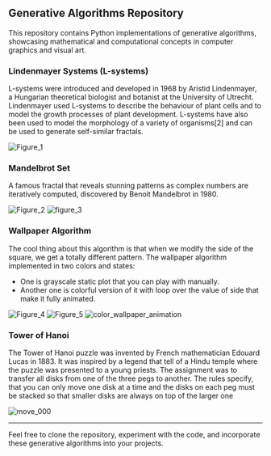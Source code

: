 ## Generative Algorithms Repository


This repository contains Python implementations of generative algorithms, showcasing mathematical and computational concepts in computer graphics and visual art. 

### Lindenmayer Systems (L-systems)
L-systems were introduced and developed in 1968 by Aristid Lindenmayer, a Hungarian theoretical biologist and botanist at the University of Utrecht.
Lindenmayer used L-systems to describe the behaviour of plant cells and to model the growth processes of plant development. L-systems have also been used to model the morphology of a variety of organisms[2] and can be used to generate self-similar fractals.


![Figure_1](https://github.com/ladybuginthemug/algorithmical-patterns/assets/88084724/197e4ecd-2719-47a7-beea-88072fb3054a)



### Mandelbrot Set
A famous fractal that reveals stunning patterns as complex numbers are iteratively computed,  discovered by Benoit Mandelbrot in 1980.  

![Figure_2](https://github.com/ladybuginthemug/algorithmical-patterns/assets/88084724/11ac8ca4-955f-46e6-9899-1f392ff671e8)
![figure_3](https://github.com/ladybuginthemug/algorithmical-patterns/assets/88084724/2170b31f-6d18-4da7-8811-c27d739e26f4)


### Wallpaper Algorithm

The cool thing about this algorithm is that when we modify the side of the square, we get a totally different pattern.
The wallpaper algorithm implemented in two colors and states:

- One is grayscale static plot that you can play with manually. 
- Another one is colorful version of it with loop over the value of side that make it fully animated.

![Figure_4](https://github.com/ladybuginthemug/algorithmical-patterns/assets/88084724/6e1aa1ad-d9ae-49cf-8c36-87cbc4d72e45)
![Figure_5](https://github.com/ladybuginthemug/algorithmical-patterns/assets/88084724/aeedcae9-58bc-49cd-af0b-2491a86ce5b0)
![color_wallpaper_animation](https://github.com/ladybuginthemug/algorithmical-patterns/assets/88084724/2d96eb73-a23c-4d5b-842c-f516f800fbc5)





### Tower of Hanoi 

The Tower of Hanoi puzzle was invented by French mathematician Edouard Lucas in 1883. It was inspired by a legend that tell of a Hindu temple where the puzzle was presented to a young priests. 
The assignment was to transfer all disks from one of the three pegs to another.
The rules specify, that you can only move one disk at a time and the disks on each peg must be stacked so that smaller disks are always on top of the larger one

![move_000](https://github.com/ladybuginthemug/algorithmical-patterns/assets/88084724/76676cc0-4bb7-41ae-9ec4-7152347f42f6)


---

Feel free to clone the repository, experiment with the code, and incorporate these generative algorithms into your projects. 
